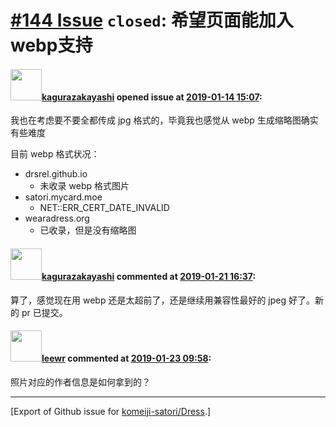 # [\#144 Issue](https://github.com/komeiji-satori/Dress/issues/144) `closed`: 希望页面能加入webp支持

#### <img src="https://avatars.githubusercontent.com/u/2824841?u=b6e28fbc3f5ac12daf4b9a169194996ca20b57fb&v=4" width="50">[kagurazakayashi](https://github.com/kagurazakayashi) opened issue at [2019-01-14 15:07](https://github.com/komeiji-satori/Dress/issues/144):

我也在考虑要不要全都传成 jpg 格式的，毕竟我也感觉从 webp 生成缩略图确实有些难度

目前 webp 格式状况：
- drsrel.github.io
  - 未收录 webp 格式图片
- satori.mycard.moe
  - NET::ERR_CERT_DATE_INVALID
- wearadress.org
  - 已收录，但是没有缩略图

#### <img src="https://avatars.githubusercontent.com/u/2824841?u=b6e28fbc3f5ac12daf4b9a169194996ca20b57fb&v=4" width="50">[kagurazakayashi](https://github.com/kagurazakayashi) commented at [2019-01-21 16:37](https://github.com/komeiji-satori/Dress/issues/144#issuecomment-456133523):

算了，感觉现在用 webp 还是太超前了，还是继续用兼容性最好的 jpeg 好了。新的 pr 已提交。

#### <img src="https://avatars.githubusercontent.com/u/16275581?v=4" width="50">[leewr](https://github.com/leewr) commented at [2019-01-23 09:58](https://github.com/komeiji-satori/Dress/issues/144#issuecomment-456740391):

照片对应的作者信息是如何拿到的？


-------------------------------------------------------------------------------



[Export of Github issue for [komeiji-satori/Dress](https://github.com/komeiji-satori/Dress).]

